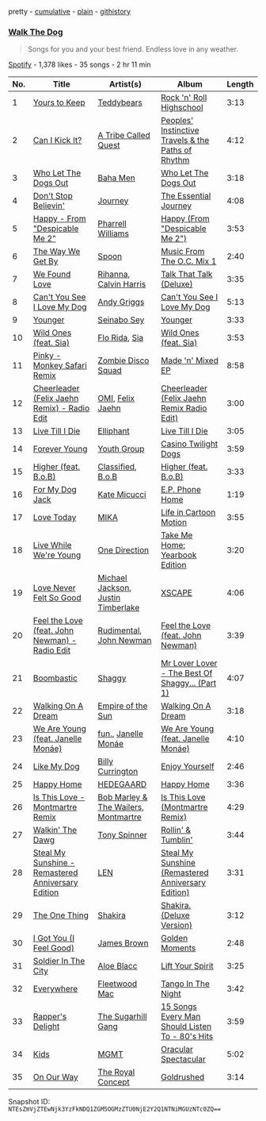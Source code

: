 pretty - [cumulative](/playlists/cumulative/2mADaSxlIcxRDSG9e9vLlh.md) - [plain](/playlists/plain/2mADaSxlIcxRDSG9e9vLlh) - [githistory](https://github.githistory.xyz/mackorone/spotify-playlist-archive/blob/main/playlists/plain/2mADaSxlIcxRDSG9e9vLlh)

### [Walk The Dog](https://open.spotify.com/playlist/2mADaSxlIcxRDSG9e9vLlh)

> Songs for you and your best friend\. Endless love in any weather.

[Spotify](https://open.spotify.com/user/spotify) - 1,378 likes - 35 songs - 2 hr 11 min

| No. | Title | Artist(s) | Album | Length |
|---|---|---|---|---|
| 1 | [Yours to Keep](https://open.spotify.com/track/5N93hk1vAdIorXlYCiBYPv) | [Teddybears](https://open.spotify.com/artist/3gqv1kgivAc92KnUm4elKv) | [Rock 'n' Roll Highschool](https://open.spotify.com/album/2vaE8vXhsN5d5gsnAN3C9T) | 3:13 |
| 2 | [Can I Kick It?](https://open.spotify.com/track/5q6pg1kvXfT7z5MqG0KKSs) | [A Tribe Called Quest](https://open.spotify.com/artist/09hVIj6vWgoCDtT03h8ZCa) | [Peoples' Instinctive Travels & the Paths of Rhythm](https://open.spotify.com/album/4Qt1ZvWZ3DoKDimDMesZd5) | 4:12 |
| 3 | [Who Let The Dogs Out](https://open.spotify.com/track/1H5tvpoApNDxvxDexoaAUo) | [Baha Men](https://open.spotify.com/artist/67FFKYikvTlvsPNk4NPOYJ) | [Who Let The Dogs Out](https://open.spotify.com/album/44UH34qoCNNfEqo0VnOkGd) | 3:18 |
| 4 | [Don't Stop Believin'](https://open.spotify.com/track/77NNZQSqzLNqh2A9JhLRkg) | [Journey](https://open.spotify.com/artist/0rvjqX7ttXeg3mTy8Xscbt) | [The Essential Journey](https://open.spotify.com/album/5pfpXvoJtSIFrbPIoBEv3R) | 4:08 |
| 5 | [Happy \- From "Despicable Me 2"](https://open.spotify.com/track/3RkvscbM4aNbELiQf7PJwn) | [Pharrell Williams](https://open.spotify.com/artist/2RdwBSPQiwcmiDo9kixcl8) | [Happy \(From "Despicable Me 2"\)](https://open.spotify.com/album/1tXHmyPSfn6gJHkAifLGDj) | 3:53 |
| 6 | [The Way We Get By](https://open.spotify.com/track/0ZXmGxjtSWLD1KO8IRRuIg) | [Spoon](https://open.spotify.com/artist/0K1q0nXQ8is36PzOKAMbNe) | [Music From The O.C\. Mix 1](https://open.spotify.com/album/5m5Blw275J9Q0xrH8jOexW) | 2:40 |
| 7 | [We Found Love](https://open.spotify.com/track/5uImkHXfTLkNYwemtGH7kB) | [Rihanna](https://open.spotify.com/artist/5pKCCKE2ajJHZ9KAiaK11H), [Calvin Harris](https://open.spotify.com/artist/7CajNmpbOovFoOoasH2HaY) | [Talk That Talk \(Deluxe\)](https://open.spotify.com/album/0MYABBSxz6JqujXq2JBvsF) | 3:35 |
| 8 | [Can't You See I Love My Dog](https://open.spotify.com/track/2F3eGhW3SNNyNnGJ8ofIk3) | [Andy Griggs](https://open.spotify.com/artist/7CyJIUpcWZK2zFM6gKLKvD) | [Can't You See I Love My Dog](https://open.spotify.com/album/7zBqiSXLjB7d7xwW5w3Ui6) | 5:13 |
| 9 | [Younger](https://open.spotify.com/track/5gQuh120SIYBEtodVIOd4Q) | [Seinabo Sey](https://open.spotify.com/artist/4X0v8sFoDZ6rIfkeOeVm2i) | [Younger](https://open.spotify.com/album/2IS5tnhr28NddRYPXRo7pm) | 3:33 |
| 10 | [Wild Ones \(feat\. Sia\)](https://open.spotify.com/track/5Z7ygHQo02SUrFmcgpwsKW) | [Flo Rida](https://open.spotify.com/artist/0jnsk9HBra6NMjO2oANoPY), [Sia](https://open.spotify.com/artist/5WUlDfRSoLAfcVSX1WnrxN) | [Wild Ones \(feat\. Sia\)](https://open.spotify.com/album/0dNtcQ9V2sXifWktjrspYP) | 3:53 |
| 11 | [Pinky \- Monkey Safari Remix](https://open.spotify.com/track/6fHx3cPXMCTAt4CtR03V5A) | [Zombie Disco Squad](https://open.spotify.com/artist/3dHW5v3wOdq67nyjMT9TCN) | [Made 'n' Mixed EP](https://open.spotify.com/album/6bdZvcBCr1vb4OWG6ypvTY) | 8:58 |
| 12 | [Cheerleader \(Felix Jaehn Remix\) \- Radio Edit](https://open.spotify.com/track/4fTHdMTq0Znl3djLI1Typn) | [OMI](https://open.spotify.com/artist/5MouCg6ta7zAxsfMEbc1uh), [Felix Jaehn](https://open.spotify.com/artist/4bL2B6hmLlMWnUEZnorEtG) | [Cheerleader \(Felix Jaehn Remix Radio Edit\)](https://open.spotify.com/album/6OGsd4ZWO6kA22UbghEYcm) | 3:00 |
| 13 | [Live Till I Die](https://open.spotify.com/track/3Jauu3MzVAw652B2LSgOVI) | [Elliphant](https://open.spotify.com/artist/134GdR5tUtxJrf8cpsfpyY) | [Live Till I Die](https://open.spotify.com/album/3lUuSmPoS3eN2OdpmTczt9) | 3:05 |
| 14 | [Forever Young](https://open.spotify.com/track/5d4EJrwEEQgP4qzs6gwzsD) | [Youth Group](https://open.spotify.com/artist/51K48NCxjB11t9eqUWWoIq) | [Casino Twilight Dogs](https://open.spotify.com/album/67cG4zSLoSZWVGvkN8LJK7) | 3:59 |
| 15 | [Higher \(feat\. B.o.B\)](https://open.spotify.com/track/1UoDxE4HOUH9J6F4yWrcxa) | [Classified](https://open.spotify.com/artist/7t6GsqGAwrj1kwYbvNX0hN), [B.o.B](https://open.spotify.com/artist/5ndkK3dpZLKtBklKjxNQwT) | [Higher \(feat\. B.o.B\)](https://open.spotify.com/album/1fth6DklGAfloYRGDptYiB) | 3:33 |
| 16 | [For My Dog Jack](https://open.spotify.com/track/05Kj2L8Kw6VlQNZ3EeOCHe) | [Kate Micucci](https://open.spotify.com/artist/0oYI03YsJ5AbgdP6Kwxeos) | [E.P\. Phone Home](https://open.spotify.com/album/70ehoJOxGFkiBALS0PFUHv) | 1:19 |
| 17 | [Love Today](https://open.spotify.com/track/6ZBJFWDYJSTQg54eDsqnkJ) | [MIKA](https://open.spotify.com/artist/5MmVJVhhYKQ86izuGHzJYA) | [Life in Cartoon Motion](https://open.spotify.com/album/4wKkXYJXQWDa9sndBSx0gI) | 3:55 |
| 18 | [Live While We're Young](https://open.spotify.com/track/6aGjEZ7kq3YXgD0EDt80O5) | [One Direction](https://open.spotify.com/artist/4AK6F7OLvEQ5QYCBNiQWHq) | [Take Me Home: Yearbook Edition](https://open.spotify.com/album/5SxEsi1PNyo1XfEKDYcFKF) | 3:20 |
| 19 | [Love Never Felt So Good](https://open.spotify.com/track/48td6xvpokdYwvbl3JIiXP) | [Michael Jackson](https://open.spotify.com/artist/3fMbdgg4jU18AjLCKBhRSm), [Justin Timberlake](https://open.spotify.com/artist/31TPClRtHm23RisEBtV3X7) | [XSCAPE](https://open.spotify.com/album/7pomP86PUhoJpY3fsC0WDQ) | 4:06 |
| 20 | [Feel the Love \(feat\. John Newman\) \- Radio Edit](https://open.spotify.com/track/5crHvEPQ13FbQGQSscm5Ns) | [Rudimental](https://open.spotify.com/artist/4WN5naL3ofxrVBgFpguzKo), [John Newman](https://open.spotify.com/artist/34v5MVKeQnIo0CWYMbbrPf) | [Feel the Love \(feat\. John Newman\)](https://open.spotify.com/album/5hAJKdlLfFblwwmGR0a3Lk) | 3:39 |
| 21 | [Boombastic](https://open.spotify.com/track/1jqLJBQwo7yBCqYQWukLkq) | [Shaggy](https://open.spotify.com/artist/5EvFsr3kj42KNv97ZEnqij) | [Mr Lover Lover \- The Best Of Shaggy..\. \(Part 1\)](https://open.spotify.com/album/1ObChmQf8QPcervdZ5BxC6) | 4:07 |
| 22 | [Walking On A Dream](https://open.spotify.com/track/0mBkoM8r7KAQzZij5swTUL) | [Empire of the Sun](https://open.spotify.com/artist/67hb7towEyKvt5Z8Bx306c) | [Walking On A Dream](https://open.spotify.com/album/04gYcIojJt78nYnN5oOrKt) | 3:18 |
| 23 | [We Are Young \(feat\. Janelle Monáe\)](https://open.spotify.com/track/3ehrxAhYms24KLPG8FZe0W) | [fun.](https://open.spotify.com/artist/5nCi3BB41mBaMH9gfr6Su0), [Janelle Monáe](https://open.spotify.com/artist/6ueGR6SWhUJfvEhqkvMsVs) | [We Are Young \(feat\. Janelle Monáe\)](https://open.spotify.com/album/7dXu1oLf9VPkCsBvXxz4Oe) | 4:10 |
| 24 | [Like My Dog](https://open.spotify.com/track/4RvN1i2qMIqgg4yWTqtvvR) | [Billy Currington](https://open.spotify.com/artist/1By9QBFnjZAoI83BZppHlt) | [Enjoy Yourself](https://open.spotify.com/album/731bZzgCiyc5rCtDQ3PiZA) | 2:46 |
| 25 | [Happy Home](https://open.spotify.com/track/4Jem4FLgv1l6x7fXyLSyJN) | [HEDEGAARD](https://open.spotify.com/artist/2ZuweXv0TkfsidZOLZZoM2) | [Happy Home](https://open.spotify.com/album/0B7fqlrGFN6IyC219tUQyw) | 3:36 |
| 26 | [Is This Love \- Montmartre Remix](https://open.spotify.com/track/14CsUVcoKztExH6aSgfrfb) | [Bob Marley & The Wailers](https://open.spotify.com/artist/2QsynagSdAqZj3U9HgDzjD), [Montmartre](https://open.spotify.com/artist/4n3V7bHjjPqb11n7d0WAVo) | [Is This Love \(Montmartre Remix\)](https://open.spotify.com/album/2vivonRnTYYyd9LdsrYKoA) | 4:29 |
| 27 | [Walkin' The Dawg](https://open.spotify.com/track/6xHzY67lLIJNdxbR5LxZ5S) | [Tony Spinner](https://open.spotify.com/artist/6JhsZANOSVD2dnJt1ZHr3z) | [Rollin' & Tumblin'](https://open.spotify.com/album/4GMf9XTF6WJSh6Eh8cm6Up) | 3:44 |
| 28 | [Steal My Sunshine \- Remastered Anniversary Edition](https://open.spotify.com/track/3KnZzkimhm2HQuh8i5JW1F) | [LEN](https://open.spotify.com/artist/0nyc9SZGLITSOJASmTZsnZ) | [Steal My Sunshine \(Remastered Anniversary Edition\)](https://open.spotify.com/album/2lHaaznfTnc7SSyBXjCb6h) | 3:31 |
| 29 | [The One Thing](https://open.spotify.com/track/1gbioEy2KANAFYWuh0qK8w) | [Shakira](https://open.spotify.com/artist/0EmeFodog0BfCgMzAIvKQp) | [Shakira\. \(Deluxe Version\)](https://open.spotify.com/album/3pIrfgAYjBpTBBKgtrwKgZ) | 3:12 |
| 30 | [I Got You \(I Feel Good\)](https://open.spotify.com/track/4ZrbWwFHHjPoe7cfUBJ9WQ) | [James Brown](https://open.spotify.com/artist/7GaxyUddsPok8BuhxN6OUW) | [Golden Moments](https://open.spotify.com/album/4XIbmP53zK67wpaADb3ErR) | 2:48 |
| 31 | [Soldier In The City](https://open.spotify.com/track/6aG3DqLoM4k30T8dq2ZVwh) | [Aloe Blacc](https://open.spotify.com/artist/0id62QV2SZZfvBn9xpmuCl) | [Lift Your Spirit](https://open.spotify.com/album/1ImxhQBpfEQeM7bNh61Aqg) | 3:25 |
| 32 | [Everywhere](https://open.spotify.com/track/6i8ecOsx4J2Px1maiqzqoG) | [Fleetwood Mac](https://open.spotify.com/artist/08GQAI4eElDnROBrJRGE0X) | [Tango In The Night](https://open.spotify.com/album/1W5YP0TlKjFtb2UZJThLpV) | 3:42 |
| 33 | [Rapper's Delight](https://open.spotify.com/track/7HXyPdz6SRAj7pUuMODATZ) | [The Sugarhill Gang](https://open.spotify.com/artist/7zliF6Q946WznVk3ZMYhZX) | [15 Songs Every Man Should Listen To \- 80's Hits](https://open.spotify.com/album/3axHZXembjQZupYEuykosv) | 3:59 |
| 34 | [Kids](https://open.spotify.com/track/1jJci4qxiYcOHhQR247rEU) | [MGMT](https://open.spotify.com/artist/0SwO7SWeDHJijQ3XNS7xEE) | [Oracular Spectacular](https://open.spotify.com/album/6mm1Skz3JE6AXneya9Nyiv) | 5:02 |
| 35 | [On Our Way](https://open.spotify.com/track/1ff4y46qRCsLXROVpOxxTc) | [The Royal Concept](https://open.spotify.com/artist/7LAucJAvbQa7ZIA0qP8YI2) | [Goldrushed](https://open.spotify.com/album/30p1meHBKVwMY9lsOabmwd) | 3:14 |

Snapshot ID: `NTEsZmVjZTEwNjk3YzFkNDQ1ZGM5OGMzZTU0NjE2Y2Q1NTNiMGUzNTc0ZQ==`